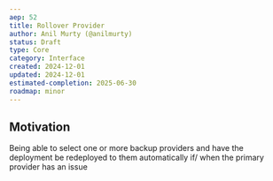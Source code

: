 ```yaml
---
aep: 52
title: Rollover Provider
author: Anil Murty (@anilmurty)
status: Draft
type: Core
category: Interface
created: 2024-12-01
updated: 2024-12-01
estimated-completion: 2025-06-30
roadmap: minor
---
```



## Motivation

Being able to select one or more backup providers and have the deployment be redeployed to them automatically if/ when the primary provider has an issue